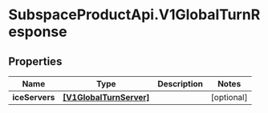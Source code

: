 # SubspaceProductApi.V1GlobalTurnResponse

## Properties

Name | Type | Description | Notes
------------ | ------------- | ------------- | -------------
**iceServers** | [**[V1GlobalTurnServer]**](V1GlobalTurnServer.md) |  | [optional] 


